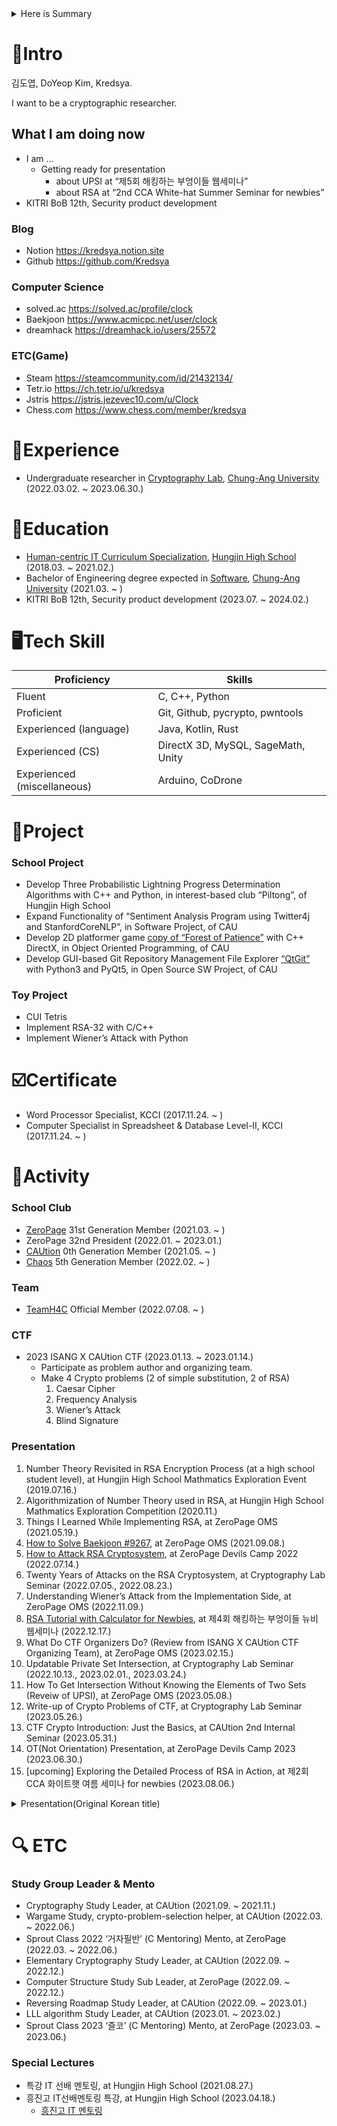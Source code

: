 <details>
<summary>Here is Summary</summary>
<div markdown="1">

- Blog : Notion https://kredsya.notion.site
- Algorithm : solved.ac https://solved.ac/profile/clock (Platinum 4)
- Education and Experience
    - ***Bachelor of Engineering degree expected in [Software](https://cse.cau.ac.kr/main.php), [Chung-Ang University](https://www.cau.ac.kr/index.do) (2021.03. ~ )***
    - Undergraduate researcher in [Cryptography Lab](http://www.hyungtaelee.com/), [Chung-Ang University](https://www.cau.ac.kr/index.do) (2022.03. ~ )
    - ***KITRI BoB 12th, Security product development (2023.07. ~ 2024.02.)***
- Tech Skill
    - Fluent in C++
- School Club
    - ZeroPage, 31st Generation Member (2021.03. ~ )
    - ***ZeroPage, 32nd President (2022.01. ~ 2023.01.)***
    - CAUtion, 0th Generation Member (2021.05. ~ )
- ***Team***
    - ***TeamH4C Official Member (2022.07.08. ~ )***
- CTF
    - ***2023 ISANG X CAUtion CTF (2023.01.13. ~ 2023.01.14.)***
        - ***Make 4 Crypto problems***
- major Presentation on YouTube
    - [How to Attack RSA Cryptosystem](https://youtu.be/UX4ihuSMkJE), at ZeroPage Devils Camp 2022 (2022.07.14.)
    - [RSA Tutorial with Calculator for Newbies](https://www.youtube.com/watch?v=j_4pZaPFK1k), at ***제4회 해킹하는 부엉이들 뉴비 웹세미나 (2022.12.17.)***
    - OT(Not Orientation) Presentation, at ZeroPage Devils Camp 2023 (2023.06.30.)

</div>
</details>

# 📝Intro

김도엽, DoYeop Kim, Kredsya.

I want to be a cryptographic researcher.

## What I am doing now

- I am …
    - Getting ready for presentation
        - about UPSI at “제5회 해킹하는 부엉이들 웹세미나”
        - about RSA at “2nd CCA White-hat Summer Seminar for newbies”
- KITRI BoB 12th, Security product development

### Blog

- Notion https://kredsya.notion.site
- Github https://github.com/Kredsya

### Computer Science

- solved.ac https://solved.ac/profile/clock
- Baekjoon https://www.acmicpc.net/user/clock
- dreamhack https://dreamhack.io/users/25572

### ETC(Game)

- Steam https://steamcommunity.com/id/21432134/
- Tetr.io https://ch.tetr.io/u/kredsya
- Jstris https://jstris.jezevec10.com/u/Clock
- Chess.com https://www.chess.com/member/kredsya

# 🏢Experience

- Undergraduate researcher in [Cryptography Lab](http://www.hyungtaelee.com/), [Chung-Ang University](https://www.cau.ac.kr/index.do) (2022.03.02. ~ 2023.06.30.)

# 🏫Education

- [Human-centric IT Curriculum Specialization](https://hungjin.hs.kr/doc.view?mcode=1810&cate=1810), [Hungjin High School](https://hungjin.hs.kr/?_page=1) (2018.03. ~ 2021.02.)
- Bachelor of Engineering degree expected in [Software](https://cse.cau.ac.kr/main.php), [Chung-Ang University](https://www.cau.ac.kr/index.do) (2021.03. ~ )
- KITRI BoB 12th, Security product development (2023.07. ~ 2024.02.)

# 🖥️Tech Skill

| Proficiency | Skills |
| --- | --- |
| Fluent | C, C++, Python |
| Proficient | Git, Github, pycrypto, pwntools |
| Experienced (language) | Java, Kotlin, Rust |
| Experienced (CS) | DirectX 3D, MySQL, SageMath, Unity |
| Experienced (miscellaneous) | Arduino, CoDrone |

# 📎Project

### School Project

- Develop Three Probabilistic Lightning Progress Determination Algorithms with C++ and Python, in interest-based club “Piltong”, of Hungjin High School
- Expand Functionality of “Sentiment Analysis Program using Twitter4j and StanfordCoreNLP”, in Software Project, of CAU
- Develop 2D platformer game [copy of “Forest of Patience”](https://github.com/Kredsya/OOP-Proj4) with C++ DirectX, in Object Oriented Programming, of CAU
- Develop GUI-based Git Repository Management File Explorer [“QtGit”](https://github.com/Kredsya/qtgit) with Python3 and PyQt5, in Open Source SW Project, of CAU

### Toy Project

- CUI Tetris
- Implement RSA-32 with C/C++
- Implement Wiener’s Attack with Python

# ☑️Certificate

- Word Processor Specialist, KCCI (2017.11.24. ~ )
- Computer Specialist in Spreadsheet & Database Level-Ⅱ, KCCI (2017.11.24. ~ )

# 🏃Activity

### School Club

- [ZeroPage](https://wiki.zeropage.org/wiki.php) 31st Generation Member (2021.03. ~ )
- ZeroPage 32nd President (2022.01. ~ 2023.01.)
- [CAUtion](https://www.notion.so/a4760404740c4a769891ab351298fbc3?pvs=21) 0th Generation Member (2021.05. ~ )
- [Chaos](https://cauchaos.github.io) 5th Generation Member (2022.02. ~ )

### Team

- [TeamH4C](https://teamh4c.com/) Official Member (2022.07.08. ~ )

### CTF

- 2023 ISANG X CAUtion CTF (2023.01.13. ~ 2023.01.14.)
    - Participate as problem author and organizing team.
    - Make 4 Crypto problems (2 of simple substitution, 2 of RSA)
        1. Caesar Cipher
        2. Frequency Analysis
        3. Wiener’s Attack
        4. Blind Signature

### Presentation

1. Number Theory Revisited in RSA Encryption Process (at a high school student level), at Hungjin High School Mathmatics Exploration Event (2019.07.16.)
2. Algorithmization of Number Theory used in RSA, at Hungjin High School Mathmatics Exploration Competition (2020.11.)
3. Things I Learned While Implementing RSA, at ZeroPage OMS (2021.05.19.)
4. [How to Solve Baekjoon #9267](https://zeropage.org/seminar/119391), at ZeroPage OMS (2021.09.08.)
5. [How to Attack RSA Cryptosystem](https://youtu.be/UX4ihuSMkJE), at ZeroPage Devils Camp 2022 (2022.07.14.)
6. Twenty Years of Attacks on the RSA Cryptosystem, at Cryptography Lab Seminar (2022.07.05., 2022.08.23.)
7. Understanding Wiener’s Attack from the Implementation Side, at ZeroPage OMS (2022.11.09.)
8. [RSA Tutorial with Calculator for Newbies](https://youtu.be/j_4pZaPFK1k), at 제4회 해킹하는 부엉이들 뉴비 웹세미나 (2022.12.17.)
9. What Do CTF Organizers Do? (Review from ISANG X CAUtion CTF Organizing Team), at ZeroPage OMS (2023.02.15.)
10. Updatable Private Set Intersection, at Cryptography Lab Seminar (2022.10.13., 2023.02.01., 2023.03.24.)
11. How To Get Intersection Without Knowing the Elements of Two Sets (Reveiw of UPSI), at ZeroPage OMS (2023.05.08.)
12. Write-up of Crypto Problems of CTF, at Cryptography Lab Seminar (2023.05.26.)
13. CTF Crypto Introduction: Just the Basics, at CAUtion 2nd Internal Seminar (2023.05.31.)
14. OT(Not Orientation) Presentation, at ZeroPage Devils Camp 2023 (2023.06.30.)
15. [upcoming] Exploring the Detailed Process of RSA in Action, at 제2회 CCA 화이트햇 여름 세미나 for newbies (2023.08.06.)

<details>
<summary>Presentation(Original  Korean title)</summary>
<div markdown="1">

1. RSA 암호화 과정에서 사용되는 정수론의 재정리(고등학생이 이해할 수 있는 수준으로), at 흥진고등학교 수학주제탐구 행사 (2019.07.16.)
2. RSA에 사용된 정수론의 알고리즘화, at 흥진고등학교 수학주제탐구 대회 (2020.11.)
3. RSA를 구현하면서 공부한 것들, at ZeroPage OMS (2021.05.19.)
4. 백준9267번 풀이설명회, at ZeroPage OMS (2021.09.08.)
5. RSA를 공격하는 방법, at ZeroPage Devils Camp 2022 (2022.07.14.)
6. Twenty Years of Attacks on the RSA Cryptosystem, at 암호 연구실 세미나 (2022.07.05., 2022.08.23.)
7. Wiener’s Attack의 구현, at ZeroPage OMS (2022.11.09.)
8. 입문자를 위한 RSA 계산기로 두드려보기, at 제4회 해킹하는 부엉이들 뉴비 웹세미나 (2022.12.17.)
9. CTF 대회 운영진은 무엇을 하나요? (ISANG X CAUtion CTF 운영진 후기), at ZeroPage OMS (2023.02.15.)
10. Updatable Private Set Intersection, at 암호 연구실 세미나 (2022.10.13., 2023.02.01., 2023.03.24.)
11. 두 집합의 원소도 모르면서 교집합 연산하기(를 가장한 UPSI 논문 리뷰), at ZeroPage OMS (2023.05.08.)
12. Write-up of Crypto Problems of CTF, at Cryptography Lab Seminar (2023.05.26.)
13. CTF Crypto 입문‘만’ 해보기, at CAUtion 2차 내부 세미나 (2023.05.31.)
14. OT(오리엔테이션 아님) 설명회, at ZeroPage Devils Camp 2023 (2023.06.30.)
15. [예정] RSA가 실제로 동작하는 과정 디테일하게 알아보기, at 제2회 CCA 화이트햇 여름 세미나 for newbies (2023.08.06.)

</div>
</details>

# 🔍 ETC

### Study Group Leader & Mento

- Cryptography Study Leader, at CAUtion (2021.09. ~ 2021.11.)
- Wargame Study, crypto-problem-selection helper, at CAUtion (2022.03. ~ 2022.06.)
- Sprout Class 2022 ‘거자필반’ (C Mentoring) Mento, at ZeroPage (2022.03. ~ 2022.06.)
- Elementary Cryptography Study Leader, at CAUtion (2022.09. ~ 2022.12.)
- Computer Structure Study Sub Leader, at ZeroPage (2022.09. ~ 2022.12.)
- Reversing Roadmap Study Leader, at CAUtion (2022.09. ~ 2023.01.)
- LLL algorithm Study Leader, at CAUtion (2023.01. ~ 2023.02.)
- Sprout Class 2023 ‘즐코’ (C Mentoring) Mento, at ZeroPage (2023.03. ~ 2023.06.)

### Special Lectures

- 특강 IT 선배 멘토링, at Hungjin High School (2021.08.27.)
- 흥진고 IT선배멘토링 특강, at Hungjin High School (2023.04.18.)
    - [흥진고 IT 멘토링](https://www.notion.so/IT-b5f814af56e046c5a47ef3981262841c?pvs=21)
